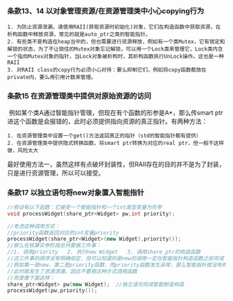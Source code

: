 

### 条款13、14 以对象管理资源/在资源管理类中小心copying行为

	1. 为防止资源泄漏，请使用RAII(获取资源时初始化)对象，它们在构造函数中获取资源，在析构函数中释放资源，常见的就是auto_ptr之类的智能指针。
 	2. 有些类不是构造在heap当中的，但也需要进行资源释放，例如有一个类Mutex，它有锁定和解锁的状态，为了不让锁住的Mutex对象忘记解锁，可以用一个Lock类来管理它，Lock类内含一个指向Mutex对象的指针，当Lock对象被析构时，其析构函数执行UnLock操作。这也是一种RAII
 	3. 对RAII class的copy行为必须小心对待：要么抑制它们，例如将copy函数都放在private内，要么用引用计数来管理。

### 条款15 在资源管理类中提供对原始资源的访问

​	例如某个类A通过智能指针管理，但现在有个函数的形参是A*，那么传smart ptr进这个函数是会报错的，此时必须提供指向资源的真正指针。有两种方法：

	1. 在资源管理类中设置一个get()方法返回真正的指针（std的智能指针都有提供）
 	2. 在资源管理类中提供隐式转换函数，将smart ptr转换为对应的real ptr，但一般不这样做，风险太大

最好使用方法一，虽然这样有点破坏封装性，但RAII存在的目的并不是为了封装，只是进行资源管理，所以可以接受。

### 条款17 以独立语句将new对象置入智能指针

```c++
//假设有以下函数：它接受一个智能指针和一个int类型变量为形参
void processWidget(share_ptr<Widget> pw,int priority);

//考虑这种调用方式：
//priority函数返回对应的int变量priority
processWidget(share_ptr<Widget>(new Widget),priority());
//那么在核算实参阶段总共要做三件事：
//1. 调用priority   2. 执行new Widget   3. 调用share_ptr的构造函数
//这三件事的顺序没有明确规定，但可以知道的是new的调用一定在智能指针构造函数之前完成
//假如第一是new，第二是priority函数，而priority函数发生异常，那么智能指针就没有构造出来
//此时就发生了资源泄漏，因此不要用这种方式调用函数
//而是像下面这样：
share_ptr<Widget> pw(new Widget);  //独立语句完成智能制造构造
processWidget(pw,priority());
```